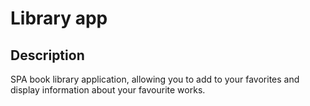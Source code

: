 # Library app

## Description
SPA book library application, allowing you to add to your favorites and display information about your favourite works.